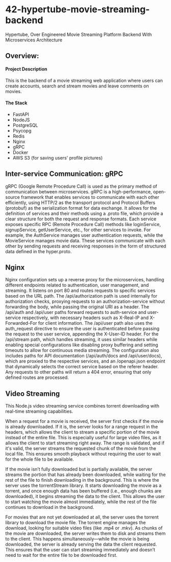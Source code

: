 # 42-hypertube-movie-streaming-backend
Hypertube, Over Engineered Movie Streaming Platform Backend With Microservices Architecture

## Overview:
#### Project Description
This is the backend of a movie streaming web application where users can create accounts, search and stream movies and leave 
comments on movies.

#### The Stack
* FastAPI
* NodeJS
* PostgreSQL
* Psycopg
* Redis
* Nginx
* gRPC
* Docker
* AWS S3 (for saving users' profile pictures)

## Inter-service Communication: gRPC
gRPC (Google Remote Procedure Call) is used as the primary method of communication between microservices. gRPC is a high-performance, open-source framework that enables services to communicate with each other efficiently, using HTTP/2 as the transport protocol and Protocol Buffers (protobuf) as the serialization format for data exchange. It allows for the definition of services and their methods using a .proto file, which provide a clear structure for both the request and response formats. Each service exposes specific RPC (Remote Procedure Call) methods like loginService, signupService, getUserService, etc., for other services to invoke. For example, the AuthService manages user authentication requests, while the MovieService manages movie data. These services communicate with each other by sending requests and receiving responses in the form of structured data defined in the hyper.proto.

## Nginx
Nginx configuration sets up a reverse proxy for the microservices, handling different endpoints related to authentication, user management, and streaming. It listens on port 80 and routes requests to specific services based on the URL path. The /api/authorization path is used internally for authorization checks, proxying requests to an authorization-service without forwarding the body, while passing the original URI as a header. The /api/auth and /api/user paths forward requests to auth-service and user-service respectively, with necessary headers such as X-Real-IP and X-Forwarded-For for client information. The /api/user path also uses the auth_request directive to ensure the user is authenticated before passing the request to the user service, appending the X-User-ID header. For the /api/stream path, which handles streaming, it uses similar headers while enabling special configurations like disabling proxy buffering and setting timeouts to allow for continuous media streaming. The configuration also includes paths for API documentation (/api/auth/docs and /api/user/docs), which are proxied to the respective services, and an /openapi.json endpoint that dynamically selects the correct service based on the referer header. Any requests to other paths will return a 404 error, ensuring that only defined routes are processed.

## Video Streaming
This Node.js video streaming service combines torrent downloading with real-time streaming capabilities.

When a request for a movie is received, the server first checks if the movie is already downloaded. If it is, the server looks for a range request in the headers, which allows the client to stream a specific portion of the movie instead of the entire file. This is especially useful for large video files, as it allows the client to start streaming right away. The range is validated, and if it's valid, the server streams the requested chunk of the movie from the local file. This ensures smooth playback without requiring the user to wait for the whole file to be available.

If the movie isn’t fully downloaded but is partially available, the server streams the portion that has already been downloaded, while waiting for the rest of the file to finish downloading in the background. This is where the server uses the torrentStream library. It starts downloading the movie as a torrent, and once enough data has been buffered (i.e., enough chunks are downloaded), it begins streaming the data to the client. This allows the user to start watching the movie almost immediately, while the rest of the file continues to download in the background.

For movies that are not yet downloaded at all, the server uses the torrent library to download the movie file. The torrent engine manages the download, looking for suitable video files (like .mp4 or .mkv). As chunks of the movie are downloaded, the server writes them to disk and streams them to the client. This happens simultaneously—while the movie is being downloaded, the server is already serving the data the client requested. This ensures that the user can start streaming immediately and doesn’t need to wait for the entire file to be downloaded first.
